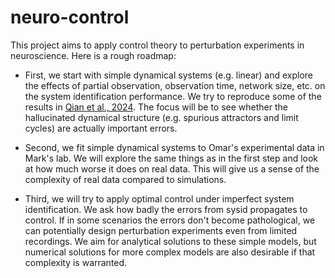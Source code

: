 # neuro-control
This project aims to apply control theory to perturbation experiments in neuroscience. Here is a rough roadmap:

- First, we start with simple dynamical systems (e.g. linear) and explore the effects of partial observation, observation time, network size, etc. on the system identification performance. We try to reproduce some of the results in [Qian et al., 2024](https://doi.org/10.1101/2024.05.24.595741). The focus will be to see whether the hallucinated dynamical structure (e.g. spurious attractors and limit cycles) are actually important errors.

- Second, we fit simple dynamical systems to Omar's experimental data in Mark's lab. We will explore the same things as in the first step and look at how much worse it does on real data. This will give us a sense of the complexity of real data compared to simulations.

- Third, we will try to apply optimal control under imperfect system identification. We ask how badly the errors from sysid propagates to control. If in some scenarios the errors don't become pathological, we can potentially design perturbation experiments even from limited recordings. We aim for analytical solutions to these simple models, but numerical solutions for more complex models are also desirable if that complexity is warranted.